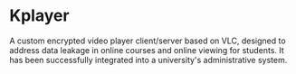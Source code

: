 # Kplayer
A custom encrypted video player client/server based on VLC, designed to address data leakage in online courses and online viewing for students. It has been successfully integrated into a university's administrative system.
